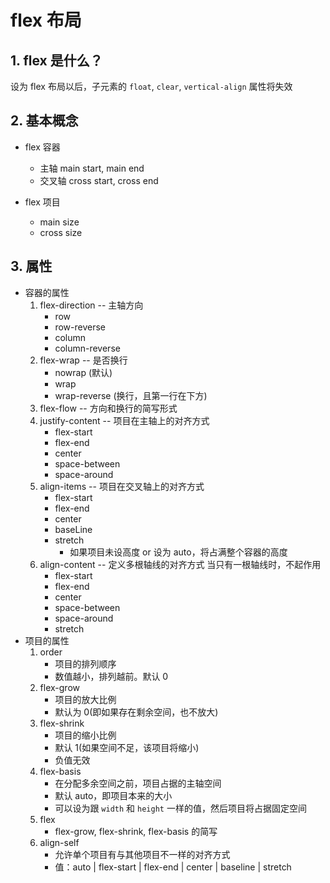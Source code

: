 <!--
 * @Author: East
 * @Date: 2022-02-20 19:21:27
 * @LastEditTime: 2022-02-21 10:21:33
 * @LastEditors: Please set LastEditors
 * @Description: flex 布局
 * @FilePath: \forGreaterGood\forward-intermediate\CSS\flex布局.md
-->

# flex 布局

## 1. flex 是什么？

设为 flex 布局以后，子元素的 `float`, `clear`, `vertical-align` 属性将失效

## 2. 基本概念

- flex 容器

  - 主轴 main start, main end
  - 交叉轴 cross start, cross end

- flex 项目
  - main size
  - cross size

## 3. 属性

- 容器的属性
  1. flex-direction -- 主轴方向
     - row
     - row-reverse
     - column
     - column-reverse
  2. flex-wrap -- 是否换行
     - nowrap (默认)
     - wrap
     - wrap-reverse (换行，且第一行在下方)
  3. flex-flow -- 方向和换行的简写形式
  4. justify-content -- 项目在主轴上的对齐方式
     - flex-start
     - flex-end
     - center
     - space-between
     - space-around
  5. align-items -- 项目在交叉轴上的对齐方式
     - flex-start
     - flex-end
     - center
     - baseLine
     - stretch
       - 如果项目未设高度 or 设为 auto，将占满整个容器的高度
  6. align-content -- 定义多根轴线的对齐方式 当只有一根轴线时，不起作用
     - flex-start
     - flex-end
     - center
     - space-between
     - space-around
     - stretch
- 项目的属性
  1. order
     - 项目的排列顺序
     - 数值越小，排列越前。默认 0
  2. flex-grow
     - 项目的放大比例
     - 默认为 0(即如果存在剩余空间，也不放大)
  3. flex-shrink
     - 项目的缩小比例
     - 默认 1(如果空间不足，该项目将缩小)
     - 负值无效
  4. flex-basis
     - 在分配多余空间之前，项目占据的主轴空间
     - 默认 auto，即项目本来的大小
     - 可以设为跟 `width` 和 `height` 一样的值，然后项目将占据固定空间
  5. flex
     - flex-grow, flex-shrink, flex-basis 的简写
  6. align-self
     - 允许单个项目有与其他项目不一样的对齐方式
     - 值：auto | flex-start | flex-end | center | baseline | stretch
